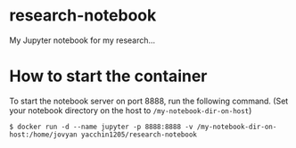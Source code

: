 # research-notebook

My Jupyter notebook for my research...

# How to start the container

To start the notebook server on port 8888, run the following command.
(Set your notebook directory on the host to `/my-notebook-dir-on-host`)

```
$ docker run -d --name jupyter -p 8888:8888 -v /my-notebook-dir-on-host:/home/jovyan yacchin1205/research-notebook
```

